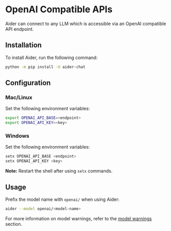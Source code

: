 # OpenAI Compatible APIs

Aider can connect to any LLM which is accessible via an OpenAI compatible API endpoint.

## Installation

To install Aider, run the following command:

```bash
python -m pip install -U aider-chat
```

## Configuration

### Mac/Linux

Set the following environment variables:

```bash
export OPENAI_API_BASE=<endpoint>
export OPENAI_API_KEY=<key>
```

### Windows

Set the following environment variables:

```bash
setx OPENAI_API_BASE <endpoint>
setx OPENAI_API_KEY <key>
```

**Note:** Restart the shell after using `setx` commands.

## Usage

Prefix the model name with `openai/` when using Aider:

```bash
aider --model openai/<model-name>
```

For more information on model warnings, refer to the [model warnings](https://aider.chat/docs/llms/warnings.html) section.